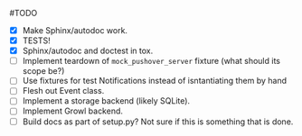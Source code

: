 #TODO

- [x] Make Sphinx/autodoc work.
- [x] TESTS!
- [x] Sphinx/autodoc and doctest in tox.
- [ ] Implement teardown of `mock_pushover_server` fixture (what should its scope be?)
- [ ] Use fixtures for test Notifications instead of isntantiating them by hand
- [ ] Flesh out Event class.
- [ ] Implement a storage backend (likely SQLite).
- [ ] Implement Growl backend.
- [ ] Build docs as part of setup.py? Not sure if this is something that is done.
